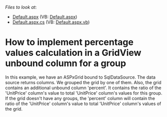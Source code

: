 <!-- default file list -->
*Files to look at*:

* [Default.aspx](./CS/WebSite/Default.aspx) (VB: [Default.aspx](./VB/WebSite/Default.aspx))
* [Default.aspx.cs](./CS/WebSite/Default.aspx.cs) (VB: [Default.aspx.vb](./VB/WebSite/Default.aspx.vb))
<!-- default file list end -->
# How to implement percentage values calculation in a GridView unbound column for a group


<p>In this example, we have an ASPxGrid bound to SqlDataSource. The data source returns columns. We grouped the grid by one of them. Also, the grid contains an additional unbound column 'percent'. It contains the ratio of the 'UnitPrice' column's value to total 'UnitPrice' column's values for this group. If the grid doesn't have any groups, the 'percent' column will contain  the ratio of the 'UnitPrice' column's value to total 'UnitPrice' column's values of the grid.</p>

<br/>


